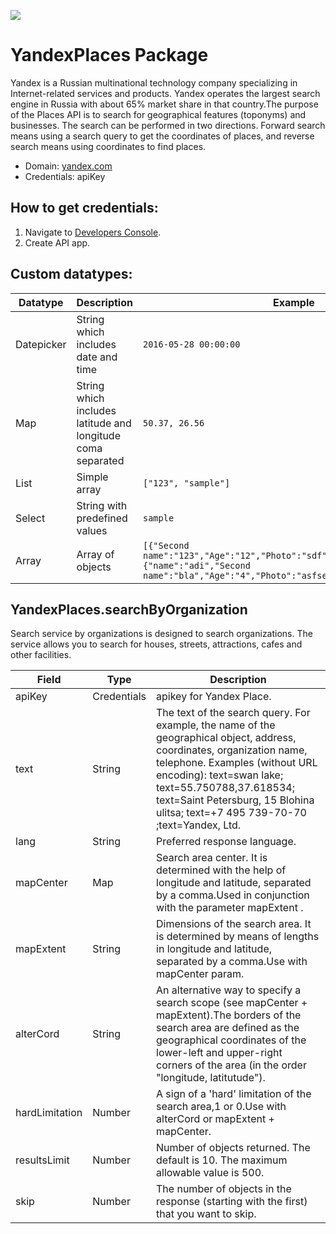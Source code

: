 [![](https://scdn.rapidapi.com/RapidAPI_banner.png)](https://rapidapi.com/package/Yandex/functions?utm_source=RapidAPIGitHub_YandexFunctions&utm_medium=button&utm_content=RapidAPI_GitHub)

# YandexPlaces Package
Yandex is a Russian multinational technology company specializing in Internet-related services and products. Yandex operates the largest search engine in Russia with about 65% market share in that country.The purpose of the Places API is to search for geographical features (toponyms) and businesses.
                                                                                                                                                                                                             The search can be performed in two directions. Forward search means using a search query to get the coordinates of places, and reverse search means using coordinates to find places.
* Domain: [yandex.com](https://yandex.com)
* Credentials: apiKey

## How to get credentials:
1. Navigate to [Developers Console](https://developer.tech.yandex.com/keys).
2. Create API app.

## Custom datatypes:
  |Datatype|Description|Example
  |--------|-----------|----------
  |Datepicker|String which includes date and time|```2016-05-28 00:00:00```
  |Map|String which includes latitude and longitude coma separated|```50.37, 26.56```
  |List|Simple array|```["123", "sample"]```
  |Select|String with predefined values|```sample```
  |Array|Array of objects|```[{"Second name":"123","Age":"12","Photo":"sdf","Draft":"sdfsdf"},{"name":"adi","Second name":"bla","Age":"4","Photo":"asfserwe","Draft":"sdfsdf"}] ```



## YandexPlaces.searchByOrganization
Search service by organizations is designed to search organizations. The service allows you to search for houses, streets, attractions, cafes and other facilities.

| Field  | Type       | Description
|--------|------------|----------
| apiKey | Credentials| apikey for Yandex Place.
| text   | String     | The text of the search query. For example, the name of the geographical object, address, coordinates, organization name, telephone. Examples (without URL encoding): text=swan lake; text=55.750788,37.618534; text=Saint Petersburg, 15 Blohina ulitsa; text=+7 495 739-70-70 ;text=Yandex, Ltd.
| lang   | String     | Preferred response language.
| mapCenter     | Map        | Search area center. It is determined with the help of longitude and latitude, separated by a comma.Used in conjunction with the parameter mapExtent .
| mapExtent    | String     | Dimensions of the search area. It is determined by means of lengths in longitude and latitude, separated by a comma.Use with mapCenter param.
| alterCord   | String     | An alternative way to specify a search scope (see mapCenter + mapExtent).The borders of the search area are defined as the geographical coordinates of the lower-left and upper-right corners of the area (in the order "longitude, latitutude").
| hardLimitation   | Number     | A sign of a 'hard' limitation of the search area,1 or 0.Use with alterCord or mapExtent + mapCenter.
| resultsLimit| Number     | Number of objects returned. The default is 10. The maximum allowable value is 500.
| skip   | Number     | The number of objects in the response (starting with the first) that you want to skip.
